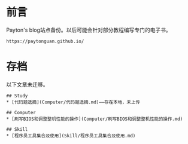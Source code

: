 # 前言

Payton's blog站点备份。以后可能会针对部分教程编写专门的电子书。

```
https://paytonguan.github.io/
```

# 存档

以下文章未迁移。

```
## Study
* [代码题选摘](Computer/代码题选摘.md)——存在本地，未上传

## Computer
* [刷写BIOS和调整整机性能的操作](Computer/刷写BIOS和调整整机性能的操作.md)

## Skill
* [程序员工具集合及使用](Skill/程序员工具集合及使用.md)
```
